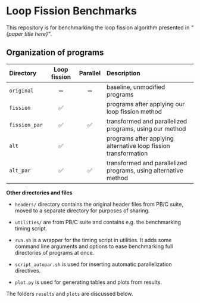 # Loop Fission Benchmarks

This repository is for benchmarking the loop fission algorithm presented in _"{paper title here}"_.

## Organization of programs

| Directory     | Loop fission | Parallel | Description                                                     |
|:--------------|:------------:|:--------:|:----------------------------------------------------------------|
| `original`    |      ➖       |    ➖     | baseline, unmodified programs                                   | 
| `fission`     |      ✅       |          | programs after applying our loop fission method                 |
| `fission_par` |      ✅       |    ✅     | transformed and parallelized programs, using our method         |
| `alt`         |      ✅       |          | programs after applying alternative loop fission transformation |
| `alt_par`     |      ✅       |    ✅     | transformed and parallelized programs, using alternative method |

**Other directories and files**

* `headers/` directory contains the original header files from PB/C suite, moved to a separate directory for purposes of sharing.

* `utilities/` are from PB/C suite and contains e.g. the benchmarking timing script.

* `run.sh` is a wrapper for the timing script in utilities. It adds some command line arguments and options to ease benchmarking full directories of programs at once.

* `script_autopar.sh` is used for inserting automatic parallelization directives. 
  
* `plot.py` is used for generating tables and plots from results.  

The folders `results` and `plots` are discussed below.
